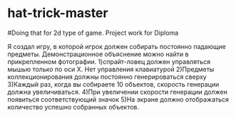 # hat-trick-master
#Doing that for 2d type of game.
Project work for Diploma

Я создал игру, в которой игрок должен собирать постоянно падающие предметы. Демонстрационное объяснение можно найти в прикрепленном фотографии.
1)спрайт-ловец должен управляться мышью только по оси X. Нет управления клавиатурой
2)Предметы коллекционирования должны постоянно генерироваться сверху
3)Каждый раз, когда вы собираете 10 объектов, скорость генерации должна увеличиваться.
4)При увеличении скорости генерации должен появиться соответствующий значок
5)На экране должно отображаться количество успешно собранных объектов.
